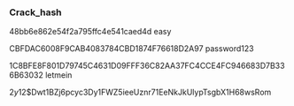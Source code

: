 ### Crack_hash


48bb6e862e54f2a795ffc4e541caed4d
easy


CBFDAC6008F9CAB4083784CBD1874F76618D2A97 
password123


1C8BFE8F801D79745C4631D09FFF36C82AA37FC4CCE4FC946683D7B336B63032
letmein



$2y$12$Dwt1BZj6pcyc3Dy1FWZ5ieeUznr71EeNkJkUlypTsgbX1H68wsRom